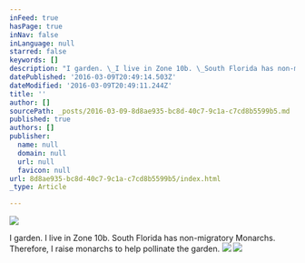 ```yaml
---
inFeed: true
hasPage: true
inNav: false
inLanguage: null
starred: false
keywords: []
description: "I garden. \_I live in Zone 10b. \_South Florida has non-migratory Monarchs. \_Therefore, I raise monarchs to help pollinate the garden."
datePublished: '2016-03-09T20:49:14.503Z'
dateModified: '2016-03-09T20:49:11.244Z'
title: ''
author: []
sourcePath: _posts/2016-03-09-8d8ae935-bc8d-40c7-9c1a-c7cd8b5599b5.md
published: true
authors: []
publisher:
  name: null
  domain: null
  url: null
  favicon: null
url: 8d8ae935-bc8d-40c7-9c1a-c7cd8b5599b5/index.html
_type: Article

---
```

![](https://the-grid-user-content.s3-us-west-2.amazonaws.com/3c7aa6b8-82d1-4a9c-865b-f9228741aa11.jpg)

I garden.  I live in Zone 10b.  South Florida has non-migratory Monarchs.  Therefore, I raise monarchs to help pollinate the garden.
![](https://the-grid-user-content.s3-us-west-2.amazonaws.com/13851b01-c73a-47e7-9ab9-170aa287e606.jpg)
![](https://the-grid-user-content.s3-us-west-2.amazonaws.com/25b44980-ed6b-4193-9baf-dc4c2c1432d3.jpg)